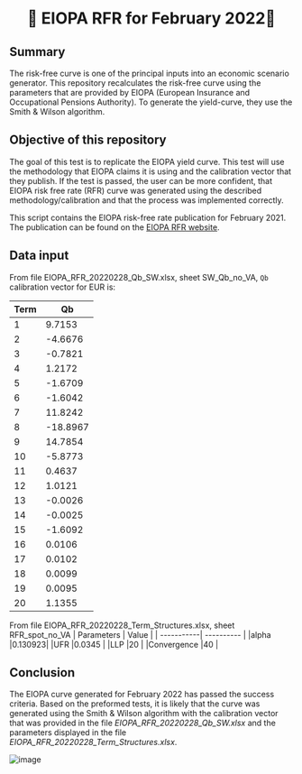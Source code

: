 <h1 align="center" style="border-botom: none">
  <b>
    🐍 EIOPA RFR for February 2022🐍     
  </b>
</h1>

## Summary
The risk-free curve is one of the principal inputs into an economic scenario generator. This repository recalculates the risk-free curve using the parameters that are provided by EIOPA (European Insurance and Occupational Pensions Authority). To generate the yield-curve, they use the Smith & Wilson algorithm.

## Objective of this repository

The goal of this test is to replicate the EIOPA yield curve. This test will use the methodology that EIOPA claims it is using and the calibration vector that they publish. If the test is passed, the user can be more confident, that EIOPA risk free rate (RFR) curve was generated using the described methodology/calibration and that the process was implemented correctly. 

This script contains the EIOPA risk-free rate publication for February 2021. The publication can be found on the [EIOPA RFR website](https://www.eiopa.europa.eu/tools-and-data/risk-free-interest-rate-term-structures_en).

## Data input
From file EIOPA_RFR_20220228_Qb_SW.xlsx, sheet SW_Qb_no_VA, `Qb` calibration vector for EUR is: 

| Term       | Qb         | 
| -----------| ---------- | 
|1	| 9.7153 |
|2	|-4.6676 |
|3	|-0.7821 |
|4	| 1.2172 |
|5	|-1.6709 |
|6	|-1.6042 |
|7	| 11.8242 |
|8	|-18.8967 |
|9	| 14.7854 |
|10	|-5.8773 |
|11	| 0.4637 |
|12	| 1.0121 |
|13	|-0.0026 |
|14	|-0.0025 |
|15	|-1.6092 |
|16	| 0.0106 |
|17	| 0.0102 |
|18	| 0.0099 |
|19	| 0.0095 |
|20	| 1.1355 |


From file EIOPA_RFR_20220228_Term_Structures.xlsx, sheet RFR_spot_no_VA
| Parameters  | Value     | 
| -----------| ---------- | 
|alpha	|0.130923|
|UFR	|0.0345 |
|LLP	|20 |
|Convergence	|40 |

## Conclusion

The EIOPA curve generated for February 2022 has passed the success criteria. Based on the preformed tests, it is likely that the curve was generated using the Smith & Wilson algorithm with the calibration vector that was provided in the file *EIOPA_RFR_20220228_Qb_SW.xlsx* and the parameters displayed in the file *EIOPA_RFR_20220228_Term_Structures.xlsx*.


![image](https://user-images.githubusercontent.com/95974474/210177560-650a9b06-f13a-4904-9724-731131321706.png)




